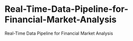 # Real-Time-Data-Pipeline-for-Financial-Market-Analysis
Real-Time Data Pipeline for Financial Market Analysis
